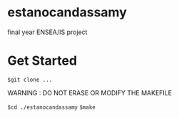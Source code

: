 # estanocandassamy
final year  ENSEA/IS project
# Get Started
```$git clone ...```

WARNING : DO NOT ERASE OR MODIFY THE MAKEFILE

```$cd ./estanocandassamy```
```$make```
